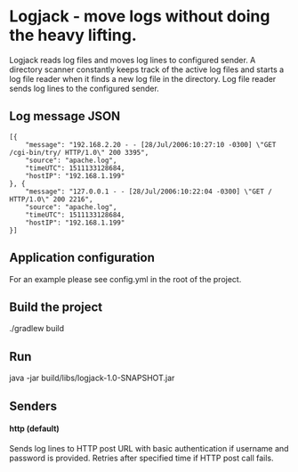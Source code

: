 # Logjack - move logs without doing the heavy lifting.

Logjack reads log files and moves log lines to configured sender. A directory scanner constantly keeps track of the active log files and starts a log file reader when it finds a new log file in the directory. Log file reader sends log lines to the configured sender.

## Log message JSON

```
[{
	"message": "192.168.2.20 - - [28/Jul/2006:10:27:10 -0300] \"GET /cgi-bin/try/ HTTP/1.0\" 200 3395",
	"source": "apache.log",
	"timeUTC": 1511133128684,
	"hostIP": "192.168.1.199"
}, {
	"message": "127.0.0.1 - - [28/Jul/2006:10:22:04 -0300] \"GET / HTTP/1.0\" 200 2216",
	"source": "apache.log",
	"timeUTC": 1511133128684,
	"hostIP": "192.168.1.199"
}]
```

## Application configuration 

For an example please see config.yml in the root of the project. 

## Build the project 

./gradlew build 

## Run 

java -jar build/libs/logjack-1.0-SNAPSHOT.jar

## Senders

#### http (default)

Sends log lines to HTTP post URL with basic authentication if username and password is provided. Retries after specified time if HTTP post call fails.
